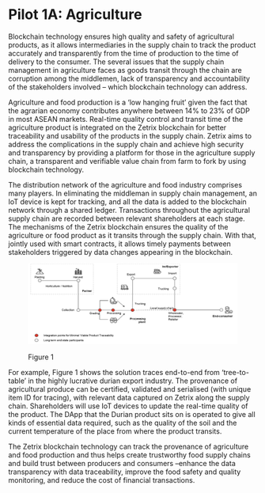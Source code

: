 # Pilot 1A: Agriculture

Blockchain technology ensures high quality and safety of agricultural products, as it allows intermediaries in the supply chain to track the product accurately and transparently from the time of production to the time of delivery to the consumer. The several issues that the supply chain management in agriculture faces as goods transit through the chain are corruption among the middlemen, lack of transparency and accountability of the stakeholders involved – which blockchain technology can address.

Agriculture and food production is a ‘low hanging fruit’ given the fact that the agrarian economy contributes anywhere between 14% to 23% of GDP in most ASEAN markets. Real-time quality control and transit time of the agriculture product is integrated on the Zetrix blockchain for better traceability and usability of the products in the supply chain. Zetrix aims to address the complications in the supply chain and achieve high security and transparency by providing a platform for those in the agriculture supply chain, a transparent and verifiable value chain from farm to fork by using blockchain technology.

The distribution network of the agriculture and food industry comprises many players. In eliminating the middleman in supply chain management, an IoT device is kept for tracking, and all the data is added to the blockchain network through a shared ledger. Transactions throughout the agricultural supply chain are recorded between relevant shareholders at each stage. The mechanisms of the Zetrix blockchain ensures the quality of the agriculture or food product as it transits through the supply chain. With that, jointly used with smart contracts, it allows timely payments between stakeholders triggered by data changes appearing in the blockchain.

<figure><img src="../../.gitbook/assets/image.png" alt=""><figcaption><p>Figure 1</p></figcaption></figure>

For example, Figure 1 shows the solution traces end-to-end from ‘tree-to-table’ in the highly lucrative durian export industry. The provenance of agricultural produce can be certified, validated and serialised (with unique item ID for tracing), with relevant data captured on Zetrix along the supply chain. Shareholders will use IoT devices to update the real-time quality of the product. The DApp that the Durian product sits on is operated to give all kinds of essential data required, such as the quality of the soil and the current temperature of the place from where the product transits.

The Zetrix blockchain technology can track the provenance of agriculture and food production and thus helps create trustworthy food supply chains and build trust between producers and consumers –enhance the data transparency with data traceability, improve the food safety and quality monitoring, and reduce the cost of financial transactions.
